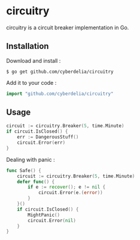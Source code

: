# circuitry

circuitry is a circuit breaker implementation in Go.

## Installation

Download and install :

```
$ go get github.com/cyberdelia/circuitry
```

Add it to your code :

```go
import "github.com/cyberdelia/circuitry"
```

## Usage

```go
circuit := circuitry.Breaker(5, time.Minute)
if circuit.IsClosed() {
	err := DangerousStuff()
	circuit.Error(err) 
}
```

Dealing with panic :

```go
func Safe() {
	circuit := circuitry.Breaker(5, time.Minute)
	defer func() {
		if e := recover(); e != nil {
			circuit.Error(e.(error))
		}
	}()
	if circuit.IsClosed() {
		MightPanic()
		circuit.Error(nil)
	}
}
```
